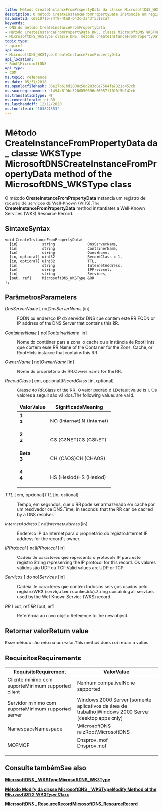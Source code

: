 ```yaml
---
title: Método CreateInstanceFromPropertyData da classe MicrosoftDNS_WKSType
description: O método CreateInstanceFromPropertyData instancia um registro de recurso de serviços de Well-Known (WKS).
ms.assetid: 6d910716-74f9-48a0-b43c-3243f5518caf
keywords:
- DNS do método CreateInstanceFromPropertyData
- Método CreateInstanceFromPropertyData DNS, classe MicrosoftDNS_WKSType
- MicrosoftDNS_WKSType classe DNS, método CreateInstanceFromPropertyData
topic_type:
- apiref
api_name:
- MicrosoftDNS_WKSType.CreateInstanceFromPropertyData
api_location:
- Root\MicrosoftDNS
api_type:
- COM
ms.topic: reference
ms.date: 05/31/2018
ms.openlocfilehash: 06e27b62bd2008c58d283d0e7564fa7821c452cb
ms.sourcegitcommit: a1494c819bc5200050696e66057f1020f5b142cb
ms.translationtype: MT
ms.contentlocale: pt-BR
ms.lasthandoff: 12/12/2020
ms.locfileid: "103824553"
---
```

# <a name="createinstancefrompropertydata-method-of-the-microsoftdns_wkstype-class"></a><span data-ttu-id="790db-106">Método CreateInstanceFromPropertyData da \_ classe WKSType MicrosoftDNS</span><span class="sxs-lookup"><span data-stu-id="790db-106">CreateInstanceFromPropertyData method of the MicrosoftDNS\_WKSType class</span></span>

<span data-ttu-id="790db-107">O método **CreateInstanceFromPropertyData** instancia um registro de recurso de serviços de Well-Known (WKS).</span><span class="sxs-lookup"><span data-stu-id="790db-107">The **CreateInstanceFromPropertyData** method instantiates a Well-Known Services (WKS) Resource Record.</span></span>

## <a name="syntax"></a><span data-ttu-id="790db-108">Sintaxe</span><span class="sxs-lookup"><span data-stu-id="790db-108">Syntax</span></span>


```mof
void CreateInstanceFromPropertyData(
  [in]           string               DnsServerName,
  [in]           string               ContainerName,
  [in]           string               OwnerName,
  [in, optional] uint32               RecordClass = 1,
  [in, optional] uint32               TTL,
  [in]           string               InternetAddress,
  [in]           string               IPProtocol,
  [in]           string               Services,
  [out, ref]     MicrosoftDNS_WKSType &RR
);
```



## <a name="parameters"></a><span data-ttu-id="790db-109">Parâmetros</span><span class="sxs-lookup"><span data-stu-id="790db-109">Parameters</span></span>

<dl> <dt>

<span data-ttu-id="790db-110">*DnsServerName* \[ no\]</span><span class="sxs-lookup"><span data-stu-id="790db-110">*DnsServerName* \[in\]</span></span>
</dt> <dd>

<span data-ttu-id="790db-111">FQDN ou endereço IP do servidor DNS que contém este RR.</span><span class="sxs-lookup"><span data-stu-id="790db-111">FQDN or IP address of the DNS Server that contains this RR.</span></span>

</dd> <dt>

<span data-ttu-id="790db-112">*ContainerName* \[ no\]</span><span class="sxs-lookup"><span data-stu-id="790db-112">*ContainerName* \[in\]</span></span>
</dt> <dd>

<span data-ttu-id="790db-113">Nome do contêiner para a zona, o cache ou a instância de RootHints que contém esse RR.</span><span class="sxs-lookup"><span data-stu-id="790db-113">Name of the Container for the Zone, Cache, or RootHints instance that contains this RR.</span></span>

</dd> <dt>

<span data-ttu-id="790db-114">*OwnerName* \[ no\]</span><span class="sxs-lookup"><span data-stu-id="790db-114">*OwnerName* \[in\]</span></span>
</dt> <dd>

<span data-ttu-id="790db-115">Nome do proprietário do RR.</span><span class="sxs-lookup"><span data-stu-id="790db-115">Owner name for the RR.</span></span>

</dd> <dt>

<span data-ttu-id="790db-116">*RecordClass* \[ em, opcional\]</span><span class="sxs-lookup"><span data-stu-id="790db-116">*RecordClass* \[in, optional\]</span></span>
</dt> <dd>

<span data-ttu-id="790db-117">Classe do RR.</span><span class="sxs-lookup"><span data-stu-id="790db-117">Class of the RR.</span></span> <span data-ttu-id="790db-118">O valor padrão é 1.</span><span class="sxs-lookup"><span data-stu-id="790db-118">Default value is 1.</span></span> <span data-ttu-id="790db-119">Os valores a seguir são válidos.</span><span class="sxs-lookup"><span data-stu-id="790db-119">The following values are valid.</span></span>



| <span data-ttu-id="790db-120">Valor</span><span class="sxs-lookup"><span data-stu-id="790db-120">Value</span></span>                                                                                                | <span data-ttu-id="790db-121">Significado</span><span class="sxs-lookup"><span data-stu-id="790db-121">Meaning</span></span>                  |
|------------------------------------------------------------------------------------------------------|--------------------------|
| <span id="1"></span><dl> <span data-ttu-id="790db-122"><dt>**1**</dt></span><span class="sxs-lookup"><span data-stu-id="790db-122"><dt>**1**</dt></span></span> </dl> | <span data-ttu-id="790db-123">NO (Internet)</span><span class="sxs-lookup"><span data-stu-id="790db-123">IN (Internet)</span></span><br/> |
| <span id="2"></span><dl> <span data-ttu-id="790db-124"><dt>**2**</dt></span><span class="sxs-lookup"><span data-stu-id="790db-124"><dt>**2**</dt></span></span> </dl> | <span data-ttu-id="790db-125">CS (CSNET)</span><span class="sxs-lookup"><span data-stu-id="790db-125">CS (CSNET)</span></span><br/>    |
| <span id="3"></span><dl> <span data-ttu-id="790db-126"><dt>**Beta**</dt></span><span class="sxs-lookup"><span data-stu-id="790db-126"><dt>**3**</dt></span></span> </dl> | <span data-ttu-id="790db-127">CH (CAOS)</span><span class="sxs-lookup"><span data-stu-id="790db-127">CH (CHAOS)</span></span><br/>    |
| <span id="4"></span><dl> <span data-ttu-id="790db-128"><dt>**4**</dt></span><span class="sxs-lookup"><span data-stu-id="790db-128"><dt>**4**</dt></span></span> </dl> | <span data-ttu-id="790db-129">HS (Hesiod)</span><span class="sxs-lookup"><span data-stu-id="790db-129">HS (Hesiod)</span></span><br/>   |



 

</dd> <dt>

<span data-ttu-id="790db-130">*TTL* \[ em, opcional\]</span><span class="sxs-lookup"><span data-stu-id="790db-130">*TTL* \[in, optional\]</span></span>
</dt> <dd>

<span data-ttu-id="790db-131">Tempo, em segundos, que o RR pode ser armazenado em cache por um resolvedor de DNS.</span><span class="sxs-lookup"><span data-stu-id="790db-131">Time, in seconds, that the RR can be cached by a DNS resolver.</span></span>

</dd> <dt>

<span data-ttu-id="790db-132">*InternetAddress* \[ no\]</span><span class="sxs-lookup"><span data-stu-id="790db-132">*InternetAddress* \[in\]</span></span>
</dt> <dd>

<span data-ttu-id="790db-133">Endereço IP da Internet para o proprietário do registro.</span><span class="sxs-lookup"><span data-stu-id="790db-133">Internet IP address for the record's owner.</span></span>

</dd> <dt>

<span data-ttu-id="790db-134">*IPProtocol* \[ no\]</span><span class="sxs-lookup"><span data-stu-id="790db-134">*IPProtocol* \[in\]</span></span>
</dt> <dd>

<span data-ttu-id="790db-135">Cadeia de caracteres que representa o protocolo IP para este registro.</span><span class="sxs-lookup"><span data-stu-id="790db-135">String representing the IP protocol for this record.</span></span> <span data-ttu-id="790db-136">Os valores válidos são UDP ou TCP.</span><span class="sxs-lookup"><span data-stu-id="790db-136">Valid values are UDP or TCP.</span></span>

</dd> <dt>

<span data-ttu-id="790db-137">*Serviços* \[ do no\]</span><span class="sxs-lookup"><span data-stu-id="790db-137">*Services* \[in\]</span></span>
</dt> <dd>

<span data-ttu-id="790db-138">Cadeia de caracteres que contém todos os serviços usados pelo registro WKS (serviço bem conhecido).</span><span class="sxs-lookup"><span data-stu-id="790db-138">String containing all services used by the Well Known Service (WKS) record.</span></span>

</dd> <dt>

<span data-ttu-id="790db-139">*RR* \[ out, ref\]</span><span class="sxs-lookup"><span data-stu-id="790db-139">*RR* \[out, ref\]</span></span>
</dt> <dd>

<span data-ttu-id="790db-140">Referência ao novo objeto.</span><span class="sxs-lookup"><span data-stu-id="790db-140">Reference to the new object.</span></span>

</dd> </dl>

## <a name="return-value"></a><span data-ttu-id="790db-141">Retornar valor</span><span class="sxs-lookup"><span data-stu-id="790db-141">Return value</span></span>

<span data-ttu-id="790db-142">Esse método não retorna um valor.</span><span class="sxs-lookup"><span data-stu-id="790db-142">This method does not return a value.</span></span>

## <a name="requirements"></a><span data-ttu-id="790db-143">Requisitos</span><span class="sxs-lookup"><span data-stu-id="790db-143">Requirements</span></span>



| <span data-ttu-id="790db-144">Requisito</span><span class="sxs-lookup"><span data-stu-id="790db-144">Requirement</span></span> | <span data-ttu-id="790db-145">Valor</span><span class="sxs-lookup"><span data-stu-id="790db-145">Value</span></span> |
|-------------------------------------|----------------------------------------------------------------------------------------|
| <span data-ttu-id="790db-146">Cliente mínimo com suporte</span><span class="sxs-lookup"><span data-stu-id="790db-146">Minimum supported client</span></span><br/> | <span data-ttu-id="790db-147">Nenhum compatível</span><span class="sxs-lookup"><span data-stu-id="790db-147">None supported</span></span><br/>                                                              |
| <span data-ttu-id="790db-148">Servidor mínimo com suporte</span><span class="sxs-lookup"><span data-stu-id="790db-148">Minimum supported server</span></span><br/> | <span data-ttu-id="790db-149">Windows 2000 Server \[somente aplicativos da área de trabalho\]</span><span class="sxs-lookup"><span data-stu-id="790db-149">Windows 2000 Server \[desktop apps only\]</span></span><br/>                                   |
| <span data-ttu-id="790db-150">Namespace</span><span class="sxs-lookup"><span data-stu-id="790db-150">Namespace</span></span><br/>                | <span data-ttu-id="790db-151">\\MicrosoftDNS raiz</span><span class="sxs-lookup"><span data-stu-id="790db-151">Root\\MicrosoftDNS</span></span><br/>                                                          |
| <span data-ttu-id="790db-152">MOF</span><span class="sxs-lookup"><span data-stu-id="790db-152">MOF</span></span><br/>                      | <dl> <span data-ttu-id="790db-153"><dt>Dnsprov. mof</dt></span><span class="sxs-lookup"><span data-stu-id="790db-153"><dt>Dnsprov.mof</dt></span></span> </dl> |



## <a name="see-also"></a><span data-ttu-id="790db-154">Consulte também</span><span class="sxs-lookup"><span data-stu-id="790db-154">See also</span></span>

<dl> <dt>

[<span data-ttu-id="790db-155">**MicrosoftDNS \_ WKSType**</span><span class="sxs-lookup"><span data-stu-id="790db-155">**MicrosoftDNS\_WKSType**</span></span>](microsoftdns-wkstype.md)
</dt> <dt>

[<span data-ttu-id="790db-156">**Método Modify da classe MicrosoftDNS \_ WKSType**</span><span class="sxs-lookup"><span data-stu-id="790db-156">**Modify Method of the MicrosoftDNS\_WKSType Class**</span></span>](microsoftdns-wkstype-modify.md)
</dt> <dt>

[<span data-ttu-id="790db-157">**MicrosoftDNS \_ ResourceRecord**</span><span class="sxs-lookup"><span data-stu-id="790db-157">**MicrosoftDNS\_ResourceRecord**</span></span>](microsoftdns-resourcerecord.md)
</dt> </dl>

 

 





